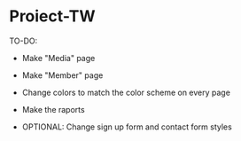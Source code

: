 # Proiect-TW

TO-DO:

- Make "Media" page
- Make "Member" page
- Change colors to match the color scheme on every page
- Make the raports

- OPTIONAL: Change sign up form and contact form styles
